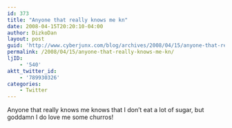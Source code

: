 ```yaml
---
id: 373
title: "Anyone that really knows me kn"
date: 2008-04-15T20:20:10-04:00
author: DizkoDan
layout: post
guid: 'http://www.cyberjunx.com/blog/archives/2008/04/15/anyone-that-really-knows-me-kn/'
permalink: /2008/04/15/anyone-that-really-knows-me-kn/
ljID:
    - '540'
aktt_twitter_id:
    - '789930326'
categories:
    - Twitter
---
```


Anyone that really knows me knows that I don’t eat a lot of sugar, but goddamn I do love me some churros!